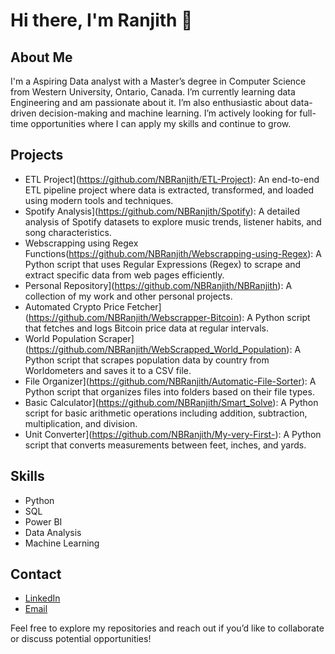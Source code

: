 # Hi there, I'm Ranjith 👋

## About Me
I'm a Aspiring Data analyst with a Master’s degree in Computer Science from Western University, Ontario, Canada. I’m currently learning data Engineering  and am passionate about it. I’m also enthusiastic about data-driven decision-making and machine learning. I’m actively looking for full-time opportunities where I can apply my skills and continue to grow.

## Projects
- ETL Project](https://github.com/NBRanjith/ETL-Project): An end-to-end ETL pipeline project where data is extracted, transformed, and loaded using modern tools and techniques.
- Spotify Analysis](https://github.com/NBRanjith/Spotify): A detailed analysis of Spotify datasets to explore music trends, listener habits, and song characteristics.
- Webscrapping using Regex Functions(https://github.com/NBRanjith/Webscrapping-using-Regex): A Python script that uses Regular Expressions (Regex) to scrape and extract specific data from web pages efficiently.
- Personal Repository](https://github.com/NBRanjith/NBRanjith): A collection of my work and other personal projects.
- Automated Crypto Price Fetcher](https://github.com/NBRanjith/Webscrapper-Bitcoin): A Python script that fetches and logs Bitcoin price data at regular intervals.
- World Population Scraper](https://github.com/NBRanjith/WebScrapped_World_Population): A Python script that scrapes population data by country from Worldometers and saves it to a CSV file.
- File Organizer](https://github.com/NBRanjith/Automatic-File-Sorter): A Python script that organizes files into folders based on their file types.
- Basic Calculator](https://github.com/NBRanjith/Smart_Solve): A Python script for basic arithmetic operations including addition, subtraction, multiplication, and division.
- Unit Converter](https://github.com/NBRanjith/My-very-First-): A Python script that converts measurements between feet, inches, and yards.

## Skills
- Python
- SQL
- Power BI
- Data Analysis
- Machine Learning

## Contact
- [LinkedIn](https://www.linkedin.com/in/ranjith-nb-99b19519a/)
- [Email](mailto:nagavarambaburanjith@gmail.com)

Feel free to explore my repositories and reach out if you’d like to collaborate or discuss potential opportunities!

